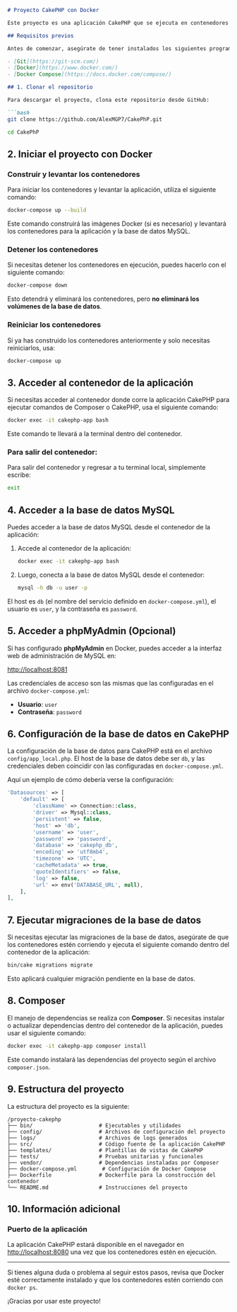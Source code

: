 ```markdown
# Proyecto CakePHP con Docker

Este proyecto es una aplicación CakePHP que se ejecuta en contenedores Docker, lo que facilita la configuración y el despliegue. A continuación, se detallan los pasos para descargar el proyecto, iniciar los servicios, y cómo interactuar con el contenedor.

## Requisitos previos

Antes de comenzar, asegúrate de tener instalados los siguientes programas en tu máquina:

- [Git](https://git-scm.com/)
- [Docker](https://www.docker.com/)
- [Docker Compose](https://docs.docker.com/compose/)

## 1. Clonar el repositorio

Para descargar el proyecto, clona este repositorio desde GitHub:

```bash
git clone https://github.com/AlexMGP7/CakePhP.git
```

```bash
cd CakePhP
```

## 2. Iniciar el proyecto con Docker

### Construir y levantar los contenedores

Para iniciar los contenedores y levantar la aplicación, utiliza el siguiente comando:

```bash
docker-compose up --build
```

Este comando construirá las imágenes Docker (si es necesario) y levantará los contenedores para la aplicación y la base de datos MySQL.

### Detener los contenedores

Si necesitas detener los contenedores en ejecución, puedes hacerlo con el siguiente comando:

```bash
docker-compose down
```

Esto detendrá y eliminará los contenedores, pero **no eliminará los volúmenes de la base de datos**.

### Reiniciar los contenedores

Si ya has construido los contenedores anteriormente y solo necesitas reiniciarlos, usa:

```bash
docker-compose up
```

## 3. Acceder al contenedor de la aplicación

Si necesitas acceder al contenedor donde corre la aplicación CakePHP para ejecutar comandos de Composer o CakePHP, usa el siguiente comando:

```bash
docker exec -it cakephp-app bash
```

Este comando te llevará a la terminal dentro del contenedor.

### Para salir del contenedor:

Para salir del contenedor y regresar a tu terminal local, simplemente escribe:

```bash
exit
```

## 4. Acceder a la base de datos MySQL

Puedes acceder a la base de datos MySQL desde el contenedor de la aplicación:

1. Accede al contenedor de la aplicación:

    ```bash
    docker exec -it cakephp-app bash
    ```

2. Luego, conecta a la base de datos MySQL desde el contenedor:

    ```bash
    mysql -h db -u user -p
    ```

El host es `db` (el nombre del servicio definido en `docker-compose.yml`), el usuario es `user`, y la contraseña es `password`.

## 5. Acceder a phpMyAdmin (Opcional)

Si has configurado **phpMyAdmin** en Docker, puedes acceder a la interfaz web de administración de MySQL en:

[http://localhost:8081](http://localhost:8081)

Las credenciales de acceso son las mismas que las configuradas en el archivo `docker-compose.yml`:

- **Usuario**: `user`
- **Contraseña**: `password`

## 6. Configuración de la base de datos en CakePHP

La configuración de la base de datos para CakePHP está en el archivo `config/app_local.php`. El host de la base de datos debe ser `db`, y las credenciales deben coincidir con las configuradas en `docker-compose.yml`.

Aquí un ejemplo de cómo debería verse la configuración:

```php
'Datasources' => [
    'default' => [
        'className' => Connection::class,
        'driver' => Mysql::class,
        'persistent' => false,
        'host' => 'db',
        'username' => 'user',
        'password' => 'password',
        'database' => 'cakephp_db',
        'encoding' => 'utf8mb4',
        'timezone' => 'UTC',
        'cacheMetadata' => true,
        'quoteIdentifiers' => false,
        'log' => false,
        'url' => env('DATABASE_URL', null),
    ],
],
```

## 7. Ejecutar migraciones de la base de datos

Si necesitas ejecutar las migraciones de la base de datos, asegúrate de que los contenedores estén corriendo y ejecuta el siguiente comando dentro del contenedor de la aplicación:

```bash
bin/cake migrations migrate
```

Esto aplicará cualquier migración pendiente en la base de datos.

## 8. Composer

El manejo de dependencias se realiza con **Composer**. Si necesitas instalar o actualizar dependencias dentro del contenedor de la aplicación, puedes usar el siguiente comando:

```bash
docker exec -it cakephp-app composer install
```

Este comando instalará las dependencias del proyecto según el archivo `composer.json`.

## 9. Estructura del proyecto

La estructura del proyecto es la siguiente:

```
/proyecto-cakephp
├── bin/                     # Ejecutables y utilidades
├── config/                  # Archivos de configuración del proyecto
├── logs/                    # Archivos de logs generados
├── src/                     # Código fuente de la aplicación CakePHP
├── templates/               # Plantillas de vistas de CakePHP
├── tests/                   # Pruebas unitarias y funcionales
├── vendor/                  # Dependencias instaladas por Composer
├── docker-compose.yml        # Configuración de Docker Compose
├── Dockerfile               # Dockerfile para la construcción del contenedor
└── README.md                # Instrucciones del proyecto
```

## 10. Información adicional

### Puerto de la aplicación

La aplicación CakePHP estará disponible en el navegador en [http://localhost:8080](http://localhost:8080) una vez que los contenedores estén en ejecución.

---

Si tienes alguna duda o problema al seguir estos pasos, revisa que Docker esté correctamente instalado y que los contenedores estén corriendo con `docker ps`.

¡Gracias por usar este proyecto!